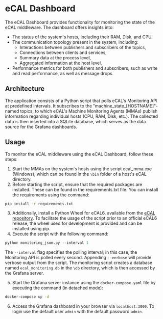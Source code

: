 # eCAL Dashboard

The eCAL Dashboard provides functionality for monitoring the state of the eCAL middleware. The dashboard offers insights into:

- The status of the system's hosts, including their RAM, Disk, and CPU.
- The communication topology present in the system, including:
  - Interactions between publishers and subscribers of the topics,
  - Connections between clients and services,
  - Summary data at the process level,
  - Aggregated information at the host level.
- Performance metrics for both publishers and subscribers, such as write and read performance, as well as message drops.

## Architecture

The application consists of a Python script that polls eCAL's Monitoring API at predefined intervals. It subscribes to the "machine_state_[HOSTNAME]"-named topics, to which eCAL's Machine Monitoring Agents (MMAs) publish information regarding individual hosts (CPU, RAM, Disk, etc.). The collected data is then inserted into a SQLite database, which serves as the data source for the Grafana dashboards.

## Usage

To monitor the eCAL middleware using the eCAL Dashboard, follow these steps:

1. Start the MMAs on the system's hosts using the script ecal_mma.exe (Windows), which can be found in the `\bin` folder of a host's eCAL directory.
2. Before starting the script, ensure that the required packages are installed. These can be found in the requirements.txt file. You can install the requirements using the command:
```bash 
pip install -r requirements.txt
```
3. Additionally, install a Python Wheel for eCAL6, available from the [eCAL repository](https://github.com/eclipse-ecal/ecal). To facilitate the usage of the script prior to an official eCAL6 release, the wheel used for development is provided and can be installed using pip.
4. Execute the script with the following command:
```python 
python monitoring_json.py --interval 1
``` 
The `--interval` flag specifies the polling interval; in this case, the Monitoring API is polled every second. Appending `--verbose` will provide verbose output from the script. The monitoring script creates a database named `ecal_monitoring.db` in the `\db` directory, which is then accessed by the Grafana server.

5. Start the Grafana server instance using the `docker-compose.yaml` file by executing the command (in detached mode): 

```bash 
docker-compose up -d
```

6. Access the Grafana dashboard in your browser via ```localhost:3000```. To login use the default user ```admin``` with the default password ```admin```.


